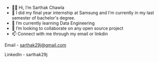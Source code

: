 - 👋🏻 Hi, I’m Sarthak Chawla
- 👀 I did my final year internship at Samsung and I'm currently in my last semester of bachelor's degree.
- 🌱 I’m currently learning Data Engineering
- 💞️ I’m looking to collaborate on any open source project
- 📫 Connect with me through my email or linkdin

Email - sarthak29j@gmail.com

LinkedIn - sarthak29j
<!---
sarthak29j/sarthak29j is a ✨ special ✨ repository because its `README.md` (this file) appears on your GitHub profile.
You can click the Preview link to take a look at your changes.
--->
